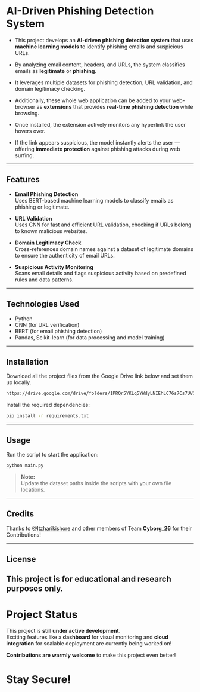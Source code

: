 # AI-Driven Phishing Detection System

- This project develops an **AI-driven phishing detection system** that uses **machine learning models** to identify phishing emails and suspicious URLs.  
- By analyzing email content, headers, and URLs, the system classifies emails as **legitimate** or **phishing**.  
- It leverages multiple datasets for phishing detection, URL validation, and domain legitimacy checking.

- Additionally, these whole web application can be added to your web-browser as **extensions** that provides **real-time phishing detection** while browsing.  
- Once installed, the extension actively monitors any hyperlink the user hovers over.  
- If the link appears suspicious, the model instantly alerts the user — offering **immediate protection** against phishing attacks during web surfing.

---

## Features

- **Email Phishing Detection**  
  Uses BERT-based machine learning models to classify emails as phishing or legitimate.

- **URL Validation**  
  Uses CNN for fast and efficient URL validation, checking if URLs belong to known malicious websites.

- **Domain Legitimacy Check**  
  Cross-references domain names against a dataset of legitimate domains to ensure the authenticity of email URLs.

- **Suspicious Activity Monitoring**  
  Scans email details and flags suspicious activity based on predefined rules and data patterns.

---

## Technologies Used

- Python
- CNN (for URL verification)
- BERT (for email phishing detection)
- Pandas, Scikit-learn (for data processing and model training)

---

## Installation

Download all the project files from the Google Drive link below and set them up locally.
```bash
https://drive.google.com/drive/folders/1PRQr5YKLq5YWdyLNIEhLC76s7Cs7UVOx?usp=drive_link
```

Install the required dependencies:
```bash
pip install -r requirements.txt
```

---

##  Usage

Run the script to start the application:
```bash
python main.py
```

> **Note:**  
> Update the dataset paths inside the scripts with your own file locations.


---

## Credits

Thanks to [@Itzharikishore](https://github.com/Itzharikishore) and other members of Team **Cyborg_26** for their Contributions!

>
---

## License

This project is for educational and research purposes only.  
---

<p style="margin-bottom: 20px;"></p>




#  Project Status

This project is **still under active development**.  
Exciting features like a **dashboard** for visual monitoring and **cloud integration** for scalable deployment are currently being worked on!  

**Contributions are warmly welcome** to make this project even better! 





# Stay Secure! 


